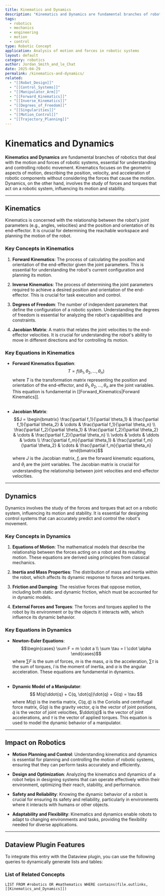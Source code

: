 ```yaml
---
title: Kinematics and Dynamics
description: "Kinematics and Dynamics are fundamental branches of robotics that deal with the motion and forces of robotic systems, essential for understanding and controlling robotic movement."
tags:
  - robotics
  - mechanics
  - engineering
  - motion
  - control
type: Robotic Concept
application: Analysis of motion and forces in robotic systems
layout: default
category: robotics
author: Jordan_Smith_and_le_Chat
date: 2025-04-29
permalink: /kinematics-and-dynamics/
related:
  - "[[Robot_Design]]"
  - "[[Control_Systems]]"
  - "[[Manipulator_Arm]]"
  - "[[Forward_Kinematics]]"
  - "[[Inverse_Kinematics]]"
  - "[[Degrees_of_Freedom]]"
  - "[[Singularities]]"
  - "[[Motion_Control]]"
  - "[[Trajectory_Planning]]"
---
```


# Kinematics and Dynamics

**Kinematics and Dynamics** are fundamental branches of robotics that deal with the motion and forces of robotic systems, essential for understanding and controlling robotic movement. Kinematics focuses on the geometric aspects of motion, describing the position, velocity, and acceleration of robotic components without considering the forces that cause the motion. Dynamics, on the other hand, involves the study of forces and torques that act on a robotic system, influencing its motion and stability.

---

## Kinematics

Kinematics is concerned with the relationship between the robot's joint parameters (e.g., angles, velocities) and the position and orientation of its end-effector. It is crucial for determining the reachable workspace and planning the motion of the robot.

### Key Concepts in Kinematics

1. **Forward Kinematics**: The process of calculating the position and orientation of the end-effector given the joint parameters. This is essential for understanding the robot's current configuration and planning its motion.

2. **Inverse Kinematics**: The process of determining the joint parameters required to achieve a desired position and orientation of the end-effector. This is crucial for task execution and control.

3. **Degrees of Freedom**: The number of independent parameters that define the configuration of a robotic system. Understanding the degrees of freedom is essential for analyzing the robot's capabilities and constraints.

4. **Jacobian Matrix**: A matrix that relates the joint velocities to the end-effector velocities. It is crucial for understanding the robot's ability to move in different directions and for controlling its motion.

### Key Equations in Kinematics

- **Forward Kinematics Equation**:
  $$T = f(\theta_1, \theta_2, \ldots, \theta_n)$$
  where $T$ is the transformation matrix representing the position and orientation of the end-effector, and $\theta_1, \theta_2, \ldots, \theta_n$ are the joint variables. This equation is fundamental in [[Forward_Kinematics|Forward Kinematics]].
  <br></br>

- **Jacobian Matrix**:
  $$J = \begin{bmatrix}
  \frac{\partial f_1}{\partial \theta_1} & \frac{\partial f_1}{\partial \theta_2} & \cdots & \frac{\partial f_1}{\partial \theta_n} \\
  \frac{\partial f_2}{\partial \theta_1} & \frac{\partial f_2}{\partial \theta_2} & \cdots & \frac{\partial f_2}{\partial \theta_n} \\
  \vdots & \vdots & \ddots & \vdots \\
  \frac{\partial f_m}{\partial \theta_1} & \frac{\partial f_m}{\partial \theta_2} & \cdots & \frac{\partial f_m}{\partial \theta_n}
  \end{bmatrix}$$
  where $J$ is the Jacobian matrix, $f_i$ are the forward kinematic equations, and $\theta_i$ are the joint variables. The Jacobian matrix is crucial for understanding the relationship between joint velocities and end-effector velocities.

---

## Dynamics

Dynamics involves the study of the forces and torques that act on a robotic system, influencing its motion and stability. It is essential for designing control systems that can accurately predict and control the robot's movement.

### Key Concepts in Dynamics

1. **Equations of Motion**: The mathematical models that describe the relationship between the forces acting on a robot and its resulting motion. These equations are derived using principles from classical mechanics.

2. **Inertia and Mass Properties**: The distribution of mass and inertia within the robot, which affects its dynamic response to forces and torques.

3. **Friction and Damping**: The resistive forces that oppose motion, including both static and dynamic friction, which must be accounted for in dynamic models.

4. **External Forces and Torques**: The forces and torques applied to the robot by its environment or by the objects it interacts with, which influence its dynamic behavior.

### Key Equations in Dynamics

- **Newton-Euler Equations**:
  $$\begin{cases}
  \sum F = m \cdot a \\
  \sum \tau = I \cdot \alpha
  \end{cases}$$
  where $\sum F$ is the sum of forces, $m$ is the mass, $a$ is the acceleration, $\sum \tau$ is the sum of torques, $I$ is the moment of inertia, and $\alpha$ is the angular acceleration. These equations are fundamental in dynamics.
  <br></br>

- **Dynamic Model of a Manipulator**:
  $$
  M(q)\ddot{q} + C(q, \dot{q})\dot{q} + G(q) = \tau
  $$
  where $M(q)$ is the inertia matrix, $C(q, \dot{q})$ is the Coriolis and centrifugal force matrix, $G(q)$ is the gravity vector, $q$ is the vector of joint positions, $\dot{q}$ is the vector of joint velocities, $\ddot{q}$ is the vector of joint accelerations, and $\tau$ is the vector of applied torques. This equation is used to model the dynamic behavior of a manipulator.

---

## Impact on Robotics

- **Motion Planning and Control**: Understanding kinematics and dynamics is essential for planning and controlling the motion of robotic systems, ensuring that they can perform tasks accurately and efficiently.

- **Design and Optimization**: Analyzing the kinematics and dynamics of a robot helps in designing systems that can operate effectively within their environment, optimizing their reach, stability, and performance.

- **Safety and Reliability**: Knowing the dynamic behavior of a robot is crucial for ensuring its safety and reliability, particularly in environments where it interacts with humans or other objects.

- **Adaptability and Flexibility**: Kinematics and dynamics enable robots to adapt to changing environments and tasks, providing the flexibility needed for diverse applications.

---

## Dataview Plugin Features

To integrate this entry with the Dataview plugin, you can use the following queries to dynamically generate lists and tables:

### List of Related Concepts
```dataview
LIST FROM #robotics OR #mathematics WHERE contains(file.outlinks, [[Kinematics_and_Dynamics]])

